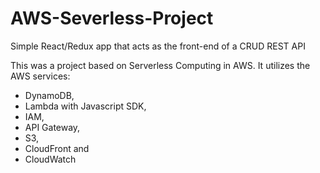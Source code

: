# AWS-Severless-Project

Simple React/Redux app that acts as the front-end of a CRUD REST API

This was a project based on Serverless Computing in AWS.
It utilizes the AWS services:
- DynamoDB, 
- Lambda with Javascript SDK, 
- IAM, 
- API Gateway, 
- S3, 
- CloudFront and 
- CloudWatch
